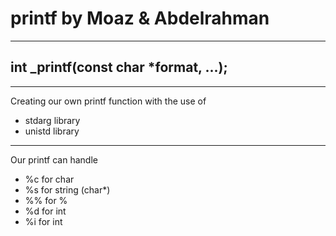 # printf by Moaz & Abdelrahman

---

## int \_printf(const char \*format, ...);

---
Creating our own printf function with the use of
- stdarg library
- unistd library

---

Our printf can handle
- %c for char
- %s for string (char\*)
- %% for %
- %d for int
- %i for int
